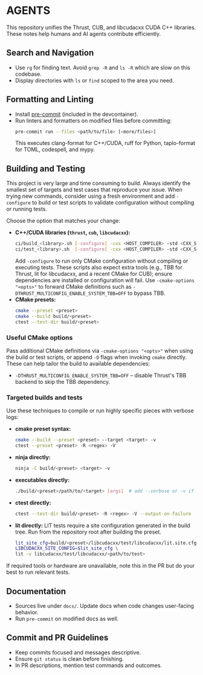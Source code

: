 # AGENTS

This repository unifies the Thrust, CUB, and libcudacxx CUDA C++ libraries.
These notes help humans and AI agents contribute efficiently.

## Search and Navigation
- Use `rg` for finding text. Avoid `grep -R` and `ls -R` which are slow on this codebase.
- Display directories with `ls` or `find` scoped to the area you need.

## Formatting and Linting
- Install [pre-commit](https://pre-commit.com/) (included in the devcontainer).
- Run linters and formatters on modified files before committing:
  ```bash
  pre-commit run --files <path/to/file> [<more/files>]
  ```
  This executes clang-format for C++/CUDA, ruff for Python, taplo-format for TOML, codespell, and mypy.

## Building and Testing
This project is very large and time consuming to build. Always identify the
smallest set of targets and test cases that reproduce your issue. When trying
new commands, consider using a fresh environment and add `-configure` to build
or test scripts to validate configuration without compiling or running tests.

Choose the option that matches your change:

- **C++/CUDA libraries (`thrust`, `cub`, `libcudacxx`):**
  ```bash
  ci/build_<library>.sh [-configure] -cxx <HOST_COMPILER> -std <CXX_STANDARD> -arch <GPU_ARCHS>
  ci/test_<library>.sh  [-configure] -cxx <HOST_COMPILER> -std <CXX_STANDARD> -arch <GPU_ARCHS>
  ```
  Add `-configure` to run only CMake configuration without compiling or
  executing tests. These scripts also expect extra tools (e.g., TBB for
  Thrust, lit for libcudacxx, and a recent CMake for CUB); ensure
  dependencies are installed or configuration will fail. Use
  `-cmake-options "<opts>"` to forward CMake definitions such as
  `-DTHRUST_MULTICONFIG_ENABLE_SYSTEM_TBB=OFF` to bypass TBB.
- **CMake presets:**
  ```bash
  cmake --preset <preset>
  cmake --build build/<preset>
  ctest --test-dir build/<preset>
  ```

### Useful CMake options
Pass additional CMake definitions via `-cmake-options "<opts>"` when using the
build or test scripts, or append `-D` flags when invoking `cmake` directly.
These can help tailor the build to available dependencies:

- `-DTHRUST_MULTICONFIG_ENABLE_SYSTEM_TBB=OFF` – disable Thrust's TBB backend to
  skip the TBB dependency.

### Targeted builds and tests
Use these techniques to compile or run highly specific pieces with verbose logs:

- **cmake preset syntax:**
  ```bash
  cmake --build --preset <preset> --target <target> -v
  ctest --preset <preset> -R <regex> -V
  ```
- **ninja directly:**
  ```bash
  ninja -C build/<preset> <target> -v
  ```
- **executables directly:**
  ```bash
  ./build/<preset>/path/to/<target> [args]  # add --verbose or -v if supported
  ```
- **ctest directly:**
  ```bash
  ctest --test-dir build/<preset> -R <regex> -V --output-on-failure
  ```
- **lit directly:**
  LIT tests require a site configuration generated in the build tree.
  Run from the repository root after building the preset.
  ```bash
  lit_site_cfg=build/<preset>/libcudacxx/test/libcudacxx/lit.site.cfg
  LIBCUDACXX_SITE_CONFIG=$lit_site_cfg \
  lit -v libcudacxx/test/libcudacxx/<path/to/test>
  ```

If required tools or hardware are unavailable, note this in the PR but do your best to run relevant tests.

## Documentation
- Sources live under `docs/`. Update docs when code changes user-facing behavior.
- Run `pre-commit` on modified docs as well.

## Commit and PR Guidelines
- Keep commits focused and messages descriptive.
- Ensure `git status` is clean before finishing.
- In PR descriptions, mention test commands and outcomes.
